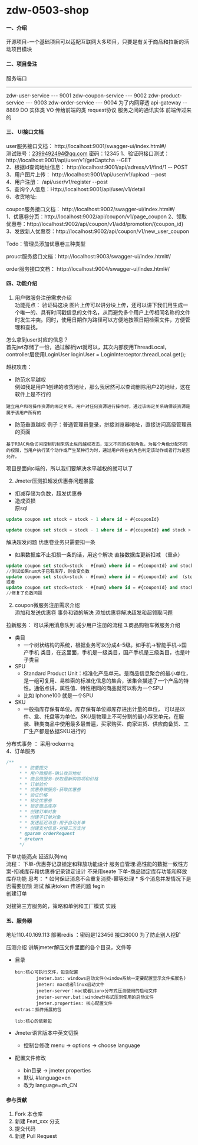 # zdw-0503-shop

#### 一、介绍
开源项目-一个基础项目可以适配互联网大多项目，只要是有关于商品和拉新的活动项目模块

#### 二、项目备注

服务端口
--- --------
zdw-user-service --- 9001
zdw-coupon-service --- 9002
zdw-product-service --- 9003
zdw-order-service --- 9004 为了内网穿透
api-gateway -- 8889
DO 实体类 VO 传给前端的类 request协议 服务之间的通讯实体 前端传过来的
#### 三、 UI接口文档  
user服务接口文档： http://localhost:9001/swagger-ui/index.html#/  
  测试账号：2399492494@qq.com            密码：12345
1、验证码接口测试：http://localhost:9001/api/user/v1/getCaptcha  --GET  
2、根据id查询地址信息： http://localhost:9001/api/adress/v1/find/1 -- POST    
3、用户图片上传： http://localhost:9001/api/user/v1/upload --post  
4、用户注册： /api/user/v1/register --post  
5、查询个人信息：Http://localhost:9001/api/user/v1/detail  
6、收货地址: 

coupon服务接口文档： http://localhost:9002/swagger-ui/index.html#/  
1、优惠卷分页：http://localhost:9002/api/coupon/v1/page_coupon
2、领取优惠卷：http://localhost:9002/api/coupon/v1/add/promotion/{coupon_id}
3、发放新人优惠卷：http://localhost:9002/api/coupon/v1/new_user_coupon

Todo：管理员添加优惠卷三种类型

prouct服务接口文档：http://localhost:9003/swagger-ui/index.html#/  

order服务接口文档： http://localhost:9004/swagger-ui/index.html#/  
#### 四、功能介绍

1. 用户微服务注册需求介绍  
功能亮点： 验证码这块 图片上传可以讲分块上传，还可以讲下我们用生成一个唯一的、具有时间戳信息的文件名，从而避免多个用户上传相同名称的文件时发生冲突。同时，使用日期作为路径可以方便地按照日期检索文件，方便管理和查找。  



怎么拿到user对应的信息？  
首先jwt存储了一份，通过解析jwt就可以，其次内部使用ThreadLocal，controller层使用LoginUser loginUser = LoginInterceptor.threadLocal.get();

越权攻击：
* 防范水平越权  
例如我是用户1创建的收货地址，那么我居然可以查询删除用户2的地址，这在软件上是不行的
```
建立用户和可操作资源的绑定关系，用户对任何资源进行操作时，通过该绑定关系确保该资源是属于该用户所有的
```

* 防范垂直越权
例子：普通管理员登录，拼接浏览器地址，直接访问高级管理员的页面
```
基于RBAC角色访问控制机制来防止纵向越权攻击，定义不同的权限角色，为每个角色分配不同的权限，当用户执行某个动作或产生某种行为时，通过用户所在的角色判定该动作或者行为是否允许。
```
项目是面向c端的，所以我们要解决水平越权的就可以了

2.  Jmeter压测扣超发优惠券问题暴露    
   * 扣减存储为负数，超发优惠券   
   * 造成资损  
   原sql  
   ```sql
update coupon set stock = stock - 1 where id = #{couponId} 
   ```

```sql
update coupon set stock = stock - 1 where id = #{couponId} and stock > 0
```

解决超发问题
优惠卷业务只需要扣一条  
* 如果数据库不止扣损一条的话，用这个解决
直接数据库更新扣减 （重点）
```sql
update coupon set stock=stock - #{num} where id = #{couponId} and stock>0
//测试如果num大于已有库存，则会变负数
update coupon set stock=stock - #{num} where id = #{couponId} and （stock - #{num})>=0
或者
update coupon set stock=stock - #{num} where id = #{couponId} and stock >= #{num} 
//修复了负数问题

```
 2. coupon微服务注册需求介绍  
添加和发送优惠卷 事务和锁的解决
添加优惠卷解决超发和超领取问题

拉新服务： 可以采用消息队列 减少用户注册的流程
3.商品购物车微服务介绍
* 类目
  * 一个树状结构的系统，根据业务可以分成4-5级。如手机->智能手机->国产手机 类目，在这里面，手机是一级类目，国产手机是三级类目，也是叶子类目
* SPU
  * Standard Product Unit：标准化产品单元。是商品信息聚合的最小单位，是一组可复用、易检索的标准化信息的集合，该集合描述了一个产品的特性。通俗点讲，属性值、特性相同的商品就可以称为一个SPU
  * 比如 Iphone100 就是一个SPU
* SKU
  * 一般指库存保有单位。库存保有单位即库存进出计量的单位， 可以是以件、盒、托盘等为单位。*SKU*是物理上不可分割的最小存货单元，在服装、鞋类商品中使用最多最普遍，买家购买、商家进货、供应商备货、工厂生产都是依据SKU进行的

分布式事务 ： 采用rockermq  
4、订单服务 
```java
/**
     * * 防重提交
     * * 用户微服务-确认收货地址
     * * 商品微服务-获取最新购物项和价格
     * * 订单验价
     * * 优惠券微服务-获取优惠券
     * * 验证价格
     * * 锁定优惠券
     * * 锁定商品库存
     * * 创建订单对象
     * * 创建子订单对象
     * * 发送延迟消息-用于自动关单
     * * 创建支付信息-对接三方支付
     * @param orderRequest
     * @return
     */
```
     
下单功能亮点 延迟队列mq  
流程： 下单-优惠券记录锁定和释放功能设计  服务自管理:高性能的数据一致性方案-扣减库存和优惠券记录锁定设计 不采用seate
      下单-商品锁定库存功能和释放库存功能
      思考： * 如何保证消息不会重复消费-幂等处理
            * 多个消息并发情况下是否需要加锁
      测试
解决token 传递问题  fegin    
       创建订单  
      
对接第三方服务的，策略和单例和工厂模式  实践
#### 五、服务器 
地址110.40.169.113
部署redis ：密码是123456 接口8000 为了防止别人挖矿

压测介绍
讲解jmeter解压文件里面的各个目录，文件等
- 目录

  ```
  bin:核心可执行文件，包含配置
          jmeter.bat: windows启动文件(window系统一定要配置显示文件拓展名)
          jmeter: mac或者linux启动文件
          jmeter-server：mac或者Liunx分布式压测使用的启动文件
          jmeter-server.bat：window分布式压测使用的启动文件
          jmeter.properties: 核心配置文件   
  extras：插件拓展的包
  
  lib:核心的依赖包
  ```

- Jmeter语言版本中英文切换

  - 控制台修改 menu -> options -> choose language

- 配置文件修改

  - bin目录 -> jmeter.properties
  - 默认 #language=en
  - 改为 language=zh_CN

#### 参与贡献

1.  Fork 本仓库
2.  新建 Feat_xxx 分支
3.  提交代码
4.  新建 Pull Request
